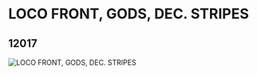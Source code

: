 # LOCO FRONT, GODS, DEC. STRIPES
## 12017
![LOCO FRONT, GODS, DEC. STRIPES](https://lc-www-live-s.legocdn.com/media/bricks/5/2/6020596.jpg)